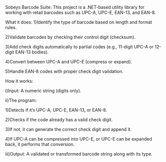 Sobeys Barcode Suite: This project is a .NET-based utility library for working with retail barcodes such as UPC-A, UPC-E, EAN-13, and EAN-8.

What it does:
1)Identify the type of barcode based on length and format rules.

2)Validate barcodes by checking their control digit (checksum).

3)Add check digits automatically to partial codes (e.g., 11-digit UPC-A or 12-digit EAN-13 bodies).

4)Convert between UPC-A and UPC-E (compress or expand).

5)Handle EAN-8 codes with proper check digit validation.

How it works:

i)Input: A numeric string (digits only).

ii)The program:

1)Detects if it’s UPC-A, UPC-E, EAN-13, or EAN-8.

2)Checks if the code already has a valid check digit.

3)If not, it can generate the correct check digit and append it.

4)If UPC-A can be compressed into UPC-E, or UPC-E can be expanded back, it performs that conversion.

iii)Output: A validated or transformed barcode string along with its type.
